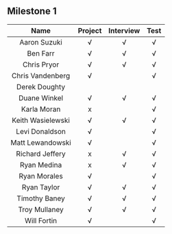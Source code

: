 ## Milestone 1

Name          |  Project | Interview | Test |
:------------:|:--------:|:---------:|:----:|
Aaron Suzuki        | √ |√ |√ |
Ben Farr            | √ |√ |√ |
Chris Pryor         | √ |√ |√ |
Chris Vandenberg    | √ |  |√ |
Derek Doughty       |   |  |  |
Duane Winkel        | √ |√ |√ |
Karla Moran         | x |  |√ |
Keith Wasielewski   | √ |√ |√ |
Levi Donaldson      | √ |  |√ |
Matt Lewandowski    | √ |  |√ |
Richard Jeffery     | x |√ |√ |
Ryan Medina         | x |√ |√ |
Ryan Morales        | √ |  |√ |
Ryan Taylor         | √ |√ |√ |
Timothy Baney       | √ |√ |√ |
Troy Mullaney       | √ |√ |√ |
Will Fortin         | √ |  |√ |
